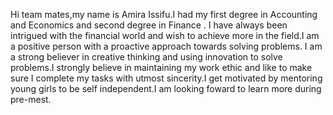 Hi team mates,my name is Amira Issifu.I had my first degree in Accounting and Economics and second degree in Finance . I have always been intrigued with the financial world and wish to achieve more in the field.I am a positive person with a proactive approach towards solving problems. I am a strong believer in creative thinking and using innovation to solve problems.I strongly believe in maintaining my work ethic and like to make sure I complete my tasks with utmost sincerity.I get motivated by mentoring young girls to be self independent.I am looking foward to learn more during pre-mest.
